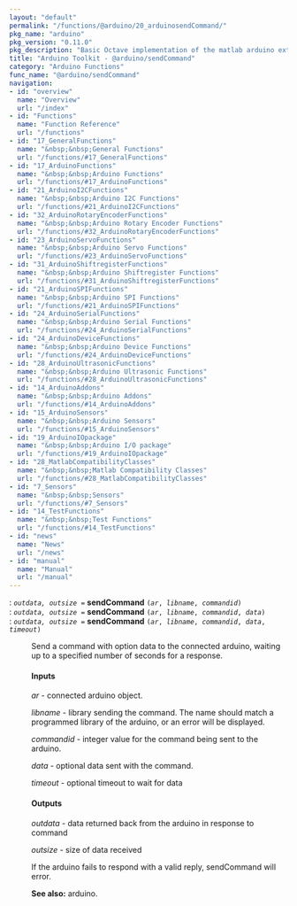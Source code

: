 ```yaml
---
layout: "default"
permalink: "/functions/@arduino/20_arduinosendCommand/"
pkg_name: "arduino"
pkg_version: "0.11.0"
pkg_description: "Basic Octave implementation of the matlab arduino extension,  allowing communication to a programmed arduino board to control its  hardware."
title: "Arduino Toolkit - @arduino/sendCommand"
category: "Arduino Functions"
func_name: "@arduino/sendCommand"
navigation:
- id: "overview"
  name: "Overview"
  url: "/index"
- id: "Functions"
  name: "Function Reference"
  url: "/functions"
- id: "17_GeneralFunctions"
  name: "&nbsp;&nbsp;General Functions"
  url: "/functions/#17_GeneralFunctions"
- id: "17_ArduinoFunctions"
  name: "&nbsp;&nbsp;Arduino Functions"
  url: "/functions/#17_ArduinoFunctions"
- id: "21_ArduinoI2CFunctions"
  name: "&nbsp;&nbsp;Arduino I2C Functions"
  url: "/functions/#21_ArduinoI2CFunctions"
- id: "32_ArduinoRotaryEncoderFunctions"
  name: "&nbsp;&nbsp;Arduino Rotary Encoder Functions"
  url: "/functions/#32_ArduinoRotaryEncoderFunctions"
- id: "23_ArduinoServoFunctions"
  name: "&nbsp;&nbsp;Arduino Servo Functions"
  url: "/functions/#23_ArduinoServoFunctions"
- id: "31_ArduinoShiftregisterFunctions"
  name: "&nbsp;&nbsp;Arduino Shiftregister Functions"
  url: "/functions/#31_ArduinoShiftregisterFunctions"
- id: "21_ArduinoSPIFunctions"
  name: "&nbsp;&nbsp;Arduino SPI Functions"
  url: "/functions/#21_ArduinoSPIFunctions"
- id: "24_ArduinoSerialFunctions"
  name: "&nbsp;&nbsp;Arduino Serial Functions"
  url: "/functions/#24_ArduinoSerialFunctions"
- id: "24_ArduinoDeviceFunctions"
  name: "&nbsp;&nbsp;Arduino Device Functions"
  url: "/functions/#24_ArduinoDeviceFunctions"
- id: "28_ArduinoUltrasonicFunctions"
  name: "&nbsp;&nbsp;Arduino Ultrasonic Functions"
  url: "/functions/#28_ArduinoUltrasonicFunctions"
- id: "14_ArduinoAddons"
  name: "&nbsp;&nbsp;Arduino Addons"
  url: "/functions/#14_ArduinoAddons"
- id: "15_ArduinoSensors"
  name: "&nbsp;&nbsp;Arduino Sensors"
  url: "/functions/#15_ArduinoSensors"
- id: "19_ArduinoIOpackage"
  name: "&nbsp;&nbsp;Arduino I/O package"
  url: "/functions/#19_ArduinoIOpackage"
- id: "28_MatlabCompatibilityClasses"
  name: "&nbsp;&nbsp;Matlab Compatibility Classes"
  url: "/functions/#28_MatlabCompatibilityClasses"
- id: "7_Sensors"
  name: "&nbsp;&nbsp;Sensors"
  url: "/functions/#7_Sensors"
- id: "14_TestFunctions"
  name: "&nbsp;&nbsp;Test Functions"
  url: "/functions/#14_TestFunctions"
- id: "news"
  name: "News"
  url: "/news"
- id: "manual"
  name: "Manual"
  url: "/manual"
---
```

<dl class="first-deftypefn">
<dt class="deftypefn" id="index-sendCommand"><span class="category-def">: </span><span><code class="def-type"><var class="var">outdata, outsize</var> =</code> <strong class="def-name">sendCommand</strong> <code class="def-code-arguments">(<var class="var">ar</var>, <var class="var">libname</var>, <var class="var">commandid</var>)</code><a class="copiable-link" href='#index-sendCommand'></a></span></dt>
<dt class="deftypefnx def-cmd-deftypefn" id="index-sendCommand-1"><span class="category-def">: </span><span><code class="def-type"><var class="var">outdata, outsize</var> =</code> <strong class="def-name">sendCommand</strong> <code class="def-code-arguments">(<var class="var">ar</var>, <var class="var">libname</var>, <var class="var">commandid</var>, <var class="var">data</var>)</code><a class="copiable-link" href='#index-sendCommand-1'></a></span></dt>
<dt class="deftypefnx def-cmd-deftypefn" id="index-sendCommand-2"><span class="category-def">: </span><span><code class="def-type"><var class="var">outdata, outsize</var> =</code> <strong class="def-name">sendCommand</strong> <code class="def-code-arguments">(<var class="var">ar</var>, <var class="var">libname</var>, <var class="var">commandid</var>, <var class="var">data</var>, <var class="var">timeout</var>)</code><a class="copiable-link" href='#index-sendCommand-2'></a></span></dt>
<dd><p>Send a command with option data to the connected arduino, waiting up to a specified number of seconds
 for a response.
</p>
<h4 class="subsubheading" id="Inputs">Inputs</h4>
<p><var class="var">ar</var> - connected arduino object.
</p>
<p><var class="var">libname</var> - library sending the command. The name should match a programmed 
 library of the arduino, or an error will be displayed.
</p>
<p><var class="var">commandid</var> - integer value for the command being sent to the arduino.
</p>
<p><var class="var">data</var> - optional data sent with the command.
</p>
<p><var class="var">timeout</var> - optional timeout to wait for data
</p>
<h4 class="subsubheading" id="Outputs">Outputs</h4>
<p><var class="var">outdata</var> - data returned back from the arduino in response to command
</p>
<p><var class="var">outsize</var> - size of data received
</p>
<p>If the arduino fails to respond with a valid reply, sendCommand will error.
</p>

<p><strong class="strong">See also:</strong> arduino.
 </p></dd></dl>
